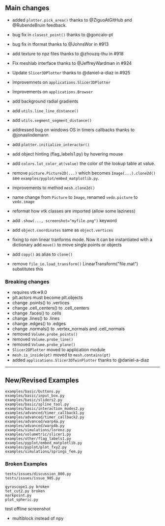 ## Main changes

- added `plotter.pick_area()` thanks to @ZiguoAtGitHub and @RubendeBruin feedback.
- bug fix in `closest_point()` thanks to @goncalo-pt
- bug fix in tformat thanks to @JohnsWor in #913
- add texture to npz files thanks to @zhouzq-thu in #918

- Fix meshlab interface thanks to @JeffreyWardman in #924
- Update `Slicer3DPlotter` thanks to @daniel-a-diaz in #925
- Improvemnets on `applications.Slicer3DPlotter`
- Improvements on `applications.Browser`
- add background radial gradients
- add `utils.line_line_distance()`
- add `utils.segment_segment_distance()`
- addressed bug on windows OS in timers callbacks thanks to @jonaslindemann
- add `plotter.initialize_interactor()`
- add object hinting (flag_labels1.py) by hovering mouse
- add `colors.lut_color_at(value)` the color of the lookup table at value.
- remove `picture.Picture2D(...)` which becomes `Image(...).clone2d()`
see `examples/pyplot/embed_matplotlib.py`.
- improvements to method `mesh.clone2d()`
- name change from `Picture` to `Image`, renamed `vedo.picture` to `vedo.image`
- reformat how vtk classes are imported (allow some laziness)
- add `.show(..., screenshot="myfile.png")` keyword
- add `object.coordinates` same as `object.vertices`
- fixing to non linear tranforms mode. Now it can be instantiated with a dictionary
    add `move()` to move single points or objects
- add `copy()` as alias to `clone()`
- remove `file_io.load_transform()` LinearTransform("file.mat") substitutes this


### Breaking changes
- requires vtk=>9.0
- plt.actors must become plt.objects
- change .points() to .vertices
- change .cell_centers() to .cell_centers
- change .faces() to .cells
- change .lines() to .lines
- change .edges() to .edges
- change .normals() to .vertex_normals and .cell_normals
- removed `Volume.probe_points()`
- removed `Volume.probe_line()`
- removed `Volume.probe_plane()`
- `Slicer2DPlotter` moved to application module
- `mesh.is_inside(pt)` moved to `mesh.contains(pt)`
- added `applications.Slicer3DTwinPlotter` thanks to @daniel-a-diaz


-------------------------
## New/Revised Examples
```
examples/basic/buttons.py
examples/basic/input_box.py
examples/basic/sliders2.py
examples/basic/spline_tool.py
examples/basic/interaction_modes2.py
examples/advanced/timer_callback1.py
examples/advanced/timer_callback2.py
examples/advanced/warp4a.py
examples/advanced/warp4b.py
examples/simulations/lorenz.py
examples/volumetric/slicer1.py
examples/other/flag_labels1.py
examples/pyplot/embed_matplotlib.py
examples/pyplot/plot_fxy2.py
examples/simulations/springs_fem.py
```


### Broken Examples
```
tests/issues/discussion_800.py
tests/issues/issue_905.py

gyroscope1.py broken
tet_cut2.py broken
markpoint.py
plot_spheric.py
```

test offline screenshot
- multiblock instead of npy